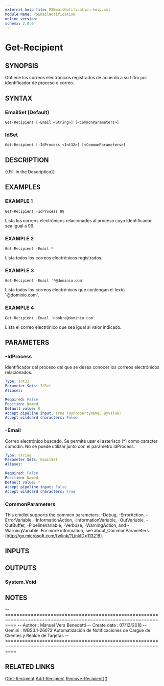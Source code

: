 ```yaml
---
external help file: PSEmailNotification-help.xml
Module Name: PSEmailNotification
online version:
schema: 2.0.0
---
```


# Get-Recipient

## SYNOPSIS
Obtiene los correos electrónicos registrados de acuerdo a su filtro por identificador de proceso o correo.

## SYNTAX

### EmailSet (Default)
```
Get-Recipient [-Email <String>] [<CommonParameters>]
```

### IdSet
```
Get-Recipient [-IdProcess <Int32>] [<CommonParameters>]
```

## DESCRIPTION
{{Fill in the Description}}

## EXAMPLES

### EXAMPLE 1
```
Get-Recipient -IdProcess 99
```

Lista los correos electrónicos relacionados al proceso cuyo identificador sea igual a 99.

### EXAMPLE 2
```
Get-Recipient -Email *
```

Lista todos los correos electrónicos registrados.

### EXAMPLE 3
```
Get-Recipient -Email '*@dominio.com'
```

Lista todos los correos electrónicos que contengan el texto '@dominio.com'.

### EXAMPLE 4
```
Get-Recipient -Email 'nombre@dominio.com'
```

Lista el correo electrónico que sea igual al valor indicado.

## PARAMETERS

### -IdProcess
Identificador del proceso del que se desea conocer los correos electrónicos relacionados.

```yaml
Type: Int32
Parameter Sets: IdSet
Aliases:

Required: False
Position: Named
Default value: 0
Accept pipeline input: True (ByPropertyName, ByValue)
Accept wildcard characters: False
```

### -Email
Correo electrónico buscado.
Se permite usar el asterisco (*) como caracter comodín.
No se puede utilizar junto con el parámetro IdProcess.

```yaml
Type: String
Parameter Sets: EmailSet
Aliases:

Required: False
Position: Named
Default value: *
Accept pipeline input: False
Accept wildcard characters: True
```

### CommonParameters
This cmdlet supports the common parameters: -Debug, -ErrorAction, -ErrorVariable, -InformationAction, -InformationVariable, -OutVariable, -OutBuffer, -PipelineVariable, -Verbose, -WarningAction, and -WarningVariable.
For more information, see about_CommonParameters (http://go.microsoft.com/fwlink/?LinkID=113216).

## INPUTS

## OUTPUTS

### System.Void
## NOTES
-- ================================================================================================================
-- Author       : Manuel Vera Benedetti
-- Create date  : 07/12/2018
-- Gemini       : WBS3.1-26072 Automatización de Notificaciones de Cargue de Clientes y Realce de Tarjetas
-- ================================================================================================================

## RELATED LINKS

[[Get-Recipient](Get-Recipient.md)
[Add-Recipient](Add-Recipient.md)
[Remove-Recipient](Remove-Recipient.md)]()

